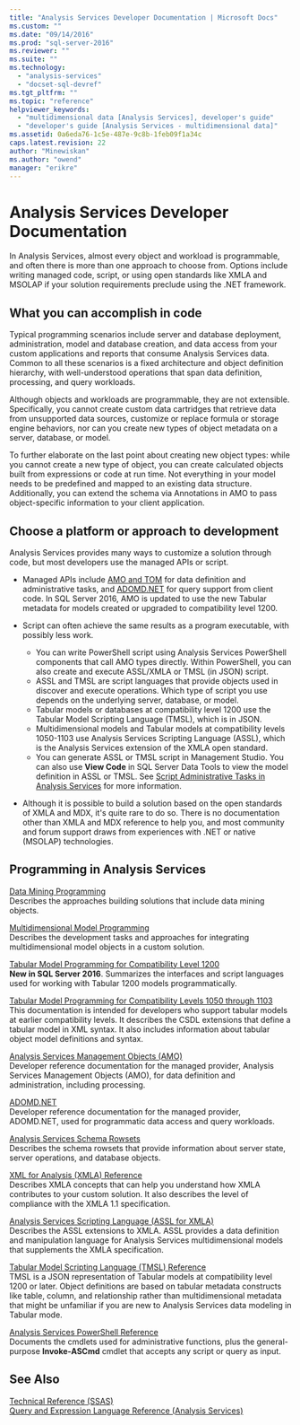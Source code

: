```yaml
---
title: "Analysis Services Developer Documentation | Microsoft Docs"
ms.custom: ""
ms.date: "09/14/2016"
ms.prod: "sql-server-2016"
ms.reviewer: ""
ms.suite: ""
ms.technology: 
  - "analysis-services"
  - "docset-sql-devref"
ms.tgt_pltfrm: ""
ms.topic: "reference"
helpviewer_keywords: 
  - "multidimensional data [Analysis Services], developer's guide"
  - "developer's guide [Analysis Services - multidimensional data]"
ms.assetid: 0a6eda76-1c5e-487e-9c8b-1feb09f1a34c
caps.latest.revision: 22
author: "Minewiskan"
ms.author: "owend"
manager: "erikre"
---
```

# Analysis Services Developer Documentation
  In Analysis Services, almost every object and workload is programmable, and often there is more than one approach to choose from.  Options include writing managed code, script, or using open standards like XMLA and MSOLAP if your solution requirements preclude using the .NET framework.  
  
## What you can accomplish in code  
 Typical programming scenarios include server and database deployment, administration, model and database creation, and data access from your custom applications and reports that consume Analysis Services data. Common to all these scenarios is a fixed architecture and object definition hierarchy, with well-understood operations that span data definition, processing, and query workloads.  
  
 Although objects and workloads are programmable, they are not extensible. Specifically, you cannot create custom data cartridges that retrieve data from unsupported data sources, customize or replace formula or storage engine behaviors, nor can you create new types of object metadata on a server, database, or model.  
  
 To further elaborate on the last point about creating new object types: while you cannot create a new type of object, you can create calculated objects built from expressions or code at run time. Not everything in your model needs to be predefined and mapped to an existing data structure. Additionally, you can extend the schema via Annotations in AMO to pass object-specific information to your client application.  
  
## Choose a platform or approach to development  
Analysis Services provides many ways to customize a solution through code, but most developers use the managed APIs or script.  
 
 + Managed APIs include [AMO and TOM](../Topic/Analysis%20Services%20Management%20Objects%20\(AMO\).md) for data definition and administrative tasks, and [ADOMD.NET](../Topic/ADOMD.NET%20Reference%20for%20Analysis%20Services.md) for query support from client code. In SQL Server 2016, AMO is updated to use the new Tabular metadata for models created or upgraded to compatibility level 1200.  
  
 + Script can often achieve the same results as a program executable, with possibly less work.  
   + You can write PowerShell script using Analysis Services PowerShell components that call AMO types directly. Within PowerShell, you can also create and execute ASSL/XMLA or TMSL (in JSON) script.  
   + ASSL and TMSL are script languages that provide  objects used in discover and execute operations. Which type of script you use depends on the underlying server, database, or model. 
   + Tabular models or databases at compatibility level 1200 use the Tabular Model Scripting Language (TMSL), which is in JSON. 
   + Multidimensional models and Tabular models at compatibility levels 1050-1103 use Analysis Services Scripting Language (ASSL), which is the Analysis Services extension of the XMLA open standard.
   + You can generate ASSL or TMSL script in Management Studio. You can also use **View Code** in SQL Server Data Tools to view the model definition in ASSL or TMSL. See [Script Administrative Tasks in Analysis Services](../analysis-services/instances/script-administrative-tasks-in-analysis-services.md) for more information.  
  
+ Although it is possible to build a solution based on the open standards of XMLA and MDX, it's quite rare to do so. There is no documentation other than XMLA and MDX reference to help you, and most community and forum support draws from experiences with .NET or native (MSOLAP) technologies.  
  
## Programming in Analysis Services  
 [Data Mining Programming](../analysis-services/data-mining-programming.md)  
 Describes the approaches building solutions that include data mining objects.  
  
 [Multidimensional Model Programming](../analysis-services/multidimensional-models/multidimensional-model-programming.md)  
 Describes the development tasks and approaches for integrating multidimensional model objects in a custom solution.  
  
 [Tabular Model Programming for Compatibility Level 1200](../analysis-services/tabular-model-programming-compatibility-level-1200/tabular-model-programming-for-compatibility-level-1200.md)  
 **New in SQL Server 2016**.  Summarizes the interfaces and script languages used for working with Tabular 1200 models programmatically.  
  
 [Tabular Model Programming for Compatibility Levels 1050 through 1103](../analysis-services/tabular-model-programming-compatibility-levels-1050-1103/tabular-model-programming-for-compatibility-levels-1050-through-1103.md)  
 This documentation is intended for developers who support tabular models at earlier compatibility levels. It describes the CSDL extensions that define a tabular model in XML syntax. It also includes information about  tabular object model definitions and syntax.  
  
 [Analysis Services Management Objects (AMO)](../Topic/Analysis%20Services%20Management%20Objects%20\(AMO\).md)  
 Developer reference documentation for the managed provider, Analysis Services Management Objects (AMO), for data definition and administration, including processing.  
  
 [ADOMD.NET](../Topic/ADOMD.NET%20Reference%20for%20Analysis%20Services.md)  
 Developer reference documentation for the managed provider, ADOMD.NET, used for programmatic data access and query workloads.  
  
 [Analysis Services Schema Rowsets](../analysis-services/schema-rowsets/analysis-services-schema-rowsets.md)  
 Describes the schema rowsets that provide information about server state, server operations, and database objects.  
  
 [XML for Analysis  &#40;XMLA&#41; Reference](../analysis-services/xmla/xml-for-analysis-xmla-reference.md)  
 Describes XMLA concepts that can help you understand how XMLA contributes to your custom solution. It also describes the level of compliance with the XMLA 1.1 specification.  
  
 [Analysis Services Scripting Language &#40;ASSL for XMLA&#41;](../analysis-services/scripting/analysis-services-scripting-language-assl-for-xmla.md)  
 Describes the ASSL extensions to XMLA. ASSL provides a data definition and manipulation language for Analysis Services multidimensional models that supplements the XMLA specification.  
  
 [Tabular Model Scripting Language &#40;TMSL&#41; Reference](../analysis-services/tabular-model-scripting-language-tmsl-reference.md)  
 TMSL is a JSON representation of Tabular models at compatibility level 1200 or later. Object definitions are based on tabular metadata constructs like table, column, and relationship rather than multidimensional metadata that might be unfamiliar if you are new to Analysis Services data modeling in Tabular mode.  
  
 [Analysis Services PowerShell Reference](../analysis-services/powershell/analysis-services-powershell-reference.md)  
 Documents the cmdlets used for administrative functions, plus the general-purpose **Invoke-ASCmd** cmdlet that accepts any script or query as input.  
  
## See Also  
 [Technical Reference &#40;SSAS&#41;](../analysis-services/powershell/technical-reference-ssas.md)   
 [Query and Expression Language Reference &#40;Analysis Services&#41;](http://msdn.microsoft.com/library/9597533d-35f4-4742-9d8c-7af392163527)  
  
  
